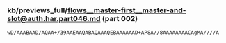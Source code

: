### kb/previews_full/flows__master-first__master-and-slot@auth.har.part046.md (part 002)

```md
wD/AAABAAD/AQAA+/39AAEAAQABAQAAAQEBAAAAAAD+AP8A//8AAAAAAAACAgMA////A
```

```
